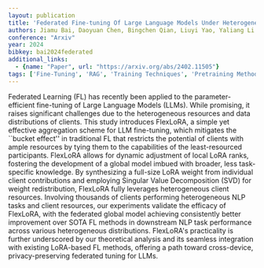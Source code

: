 ```yaml
---
layout: publication
title: 'Federated Fine-tuning Of Large Language Models Under Heterogeneous Tasks And Client Resources'
authors: Jiamu Bai, Daoyuan Chen, Bingchen Qian, Liuyi Yao, Yaliang Li
conference: "Arxiv"
year: 2024
bibkey: bai2024federated
additional_links:
  - {name: "Paper", url: "https://arxiv.org/abs/2402.11505"}
tags: ['Fine-Tuning', 'RAG', 'Training Techniques', 'Pretraining Methods']
---
```

Federated Learning (FL) has recently been applied to the parameter-efficient
fine-tuning of Large Language Models (LLMs). While promising, it raises
significant challenges due to the heterogeneous resources and data
distributions of clients. This study introduces FlexLoRA, a simple yet
effective aggregation scheme for LLM fine-tuning, which mitigates the ``bucket
effect'' in traditional FL that restricts the potential of clients with ample
resources by tying them to the capabilities of the least-resourced
participants. FlexLoRA allows for dynamic adjustment of local LoRA ranks,
fostering the development of a global model imbued with broader, less
task-specific knowledge. By synthesizing a full-size LoRA weight from
individual client contributions and employing Singular Value Decomposition
(SVD) for weight redistribution, FlexLoRA fully leverages heterogeneous client
resources. Involving thousands of clients performing heterogeneous NLP tasks
and client resources, our experiments validate the efficacy of FlexLoRA, with
the federated global model achieving consistently better improvement over SOTA
FL methods in downstream NLP task performance across various heterogeneous
distributions. FlexLoRA's practicality is further underscored by our
theoretical analysis and its seamless integration with existing LoRA-based FL
methods, offering a path toward cross-device, privacy-preserving federated
tuning for LLMs.

